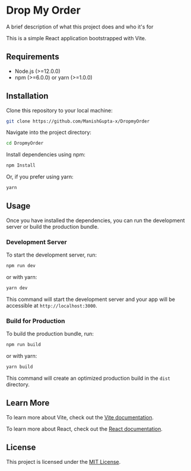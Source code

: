 
# Drop My Order

A brief description of what this project does and who it's for

This is a simple React application bootstrapped with Vite.

## Requirements

- Node.js (>=12.0.0)
- npm (>=6.0.0) or yarn (>=1.0.0)


## Installation

Clone this repository to your local machine:

```bash
git clone https://github.com/ManishGupta-x/DropmyOrder
```
Navigate into the project directory:

```bash 
cd DropmyOrder
```

Install dependencies using npm:

```bash
npm Install
```

Or, if you prefer using yarn:

```bash
yarn
```

## Usage

Once you have installed the dependencies, you can run the development server or build the production bundle.

### Development Server

To start the development server, run:

```bash
npm run dev
```

or with yarn:

```bash
yarn dev
```

This command will start the development server and your app will be accessible at `http://localhost:3000`.

### Build for Production

To build the production bundle, run:

```bash
npm run build
```

or with yarn:

```bash
yarn build
```

This command will create an optimized production build in the `dist` directory.

## Learn More

To learn more about Vite, check out the [Vite documentation](https://vitejs.dev/).

To learn more about React, check out the [React documentation](https://reactjs.org/).

## License

This project is licensed under the [MIT License](LICENSE).


